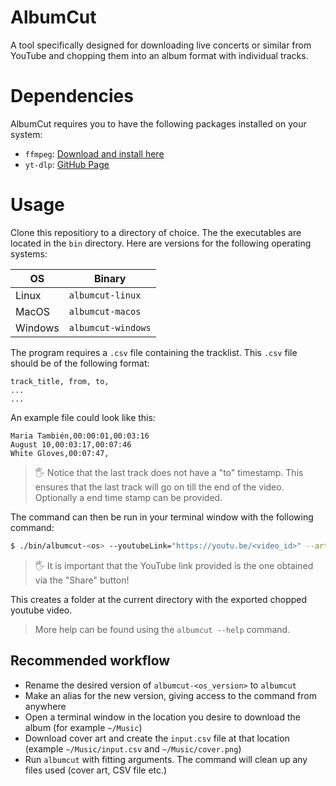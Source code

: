 # AlbumCut

A tool specifically designed for downloading live concerts or similar from YouTube and chopping them into an album format with individual tracks. 

# Dependencies 

AlbumCut requires you to have the following packages installed on your system:

- `ffmpeg`: [Download and install here](https://ffmpeg.org/download.html)
- `yt-dlp`: [GitHub Page](https://github.com/yt-dlp/yt-dlp)


# Usage

Clone this repositiory to a directory of choice. The the executables are located in the `bin` directory. Here are versions for the following operating systems:

| OS      | Binary             |
|---------|--------------------|
| Linux   | `albumcut-linux`   |
| MacOS   | `albumcut-macos`   |
| Windows | `albumcut-windows` |

The program requires a `.csv` file containing the tracklist. This `.csv` file should be of the following format:

```csv
track_title, from, to,
...
...
```

An example file could look like this:

```csv
Maria También,00:00:01,00:03:16
August 10,00:03:17,00:07:46
White Gloves,00:07:47,
```
> 🖐️ Notice that the last track does not have a "to" timestamp. This ensures that the last track will go on till the end of the video. Optionally a end time stamp can be provided.

The command can then be run in your terminal window with the following command:

```bash
$ ./bin/albumcut-<os> --youtubeLink="https://youtu.be/<video_id>" --artist="Artist Name" --albumTitle="Album Title" --year 2023 --cover="cover.png"
```

> 🖐️ It is important that the YouTube link provided is the one obtained via the "Share" button!

This creates a folder at the current directory with the exported chopped youtube video.

> More help can be found using the `albumcut --help` command.

## Recommended workflow

- Rename the desired version of `albumcut-<os_version>` to `albumcut` 
- Make an alias for the new version, giving access to the command from anywhere
- Open a terminal window in the location you desire to download the album (for example `~/Music`)
- Download cover art and create the `input.csv` file at that location (example `~/Music/input.csv` and `~/Music/cover.png`)
- Run `albumcut` with fitting arguments. The command will clean up any files used (cover art, CSV file etc.)
